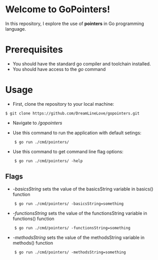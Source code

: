 # Welcome to GoPointers!
In this repository, I explore the use of **pointers** in Go programming language.

# Prerequisites
- You should have the standard go compiler and toolchain installed.
- You should have access to the *go* command

# Usage
- First, clone the repository to your local machine:
```
$ git clone https://github.com/DreamLineLove/gopointers.git
```

- Navigate to */gopointers*

- Use this command to run the application with default setings:
```
    $ go run ./cmd/pointers/
```

- Use this command to get command line flag options:
```
    $ go run ./cmd/pointers/ -help
```

## Flags
- *-basicsString* sets the value of the basicsString variable in basics() function
```
    $ go run ./cmd/pointers/ -basicsString=something
```

- *-functionsString* sets the value of the functionsString variable in functions() function
```
    $ go run ./cmd/pointers/ -functionsString=something
```

- *-methodsString* sets the value of the methodsString variable in methods() function
```
    $ go run ./cmd/pointers/ -methodsString=something
```

